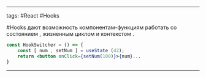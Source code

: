 ____

tags: #React #Hooks 

#Hooks дают возможность компонентам-функциям работать со состоянием , жизненным циклом и контекстом .

```jsx
const HookSwitcher = () => {
	const [ num , setNum ] = useState (42);
	return <button onClick={setNum(100)}>{num}...
}
```
_____

